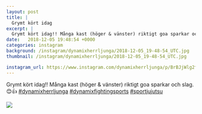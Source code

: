 ```yaml
---
layout: post
title: |
  Grymt kört idag
excerpt: |
  Grymt kört idag!! Många kast (höger & vänster) riktigt goa sparkar och slag. 😊👍   
date:   2018-12-05 19:48:54 +0000
categories: instagram
background: /instagram/dynamixherrljunga/2018-12-05_19-48-54_UTC.jpg
thumbnail: /instagram/dynamixherrljunga/2018-12-05_19-48-54_UTC.jpg

instagram_url: https://www.instagram.com/dynamixherrljunga/p/BrBJjWlg2fe
---
```

Grymt kört idag!! Många kast (höger & vänster) riktigt goa sparkar och slag. 😊👍 [#dynamixherrljunga](https://www.instagram.com/explore/tags/dynamixherrljunga/) [#dynamixfightingsports](https://www.instagram.com/explore/tags/dynamixfightingsports/) [#sportjujutsu](https://www.instagram.com/explore/tags/sportjujutsu/)



<img src='{{ site.baseurl }}/instagram/dynamixherrljunga/2018-12-05_19-48-54_UTC.jpg' class='img-fluid' />
